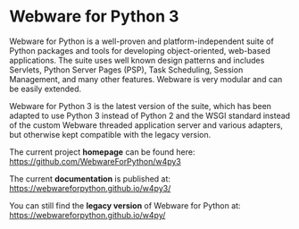 # Webware for Python 3

Webware for Python is a well-proven and platform-independent suite of Python packages and tools for developing object-oriented, web-based applications. The suite uses well known design patterns and includes Servlets, Python Server Pages (PSP), Task Scheduling, Session Management, and many other features. Webware is very modular and can be easily extended.

Webware for Python 3 is the latest version of the suite, which has been adapted to use Python 3 instead of Python 2 and the WSGI standard instead of the custom Webware threaded application server and various adapters, but otherwise kept compatible with the legacy version.

The current project **homepage** can be found here: <https://github.com/WebwareForPython/w4py3>

The current **documentation** is published at: <https://webwareforpython.github.io/w4py3/>

You can still find the **legacy version** of Webware for Python at: <https://webwareforpython.github.io/w4py/>
